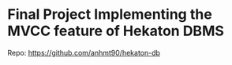# Final Project Implementing the MVCC feature of Hekaton DBMS

Repo: https://github.com/anhmt90/hekaton-db